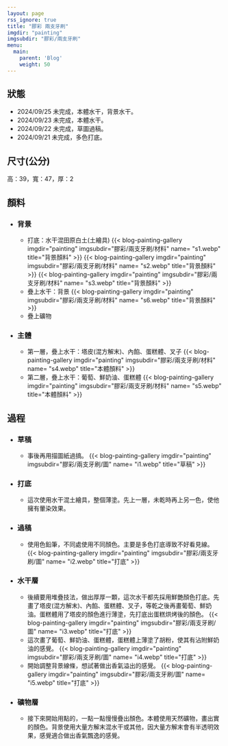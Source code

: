 ```yaml
---
layout: page
rss_ignore: true
title: "膠彩 兩支牙刷"
imgdir: "painting"
imgsubdir: "膠彩/兩支牙刷"
menu:
  main:
    parent: 'Blog'
    weight: 50
---
```

## **狀態** ##
* 2024/09/25 未完成，本體水干，背景水干。
* 2024/09/23 未完成，本體水干。
* 2024/09/22 未完成，草圖過稿。
* 2024/09/21 未完成，多色打底。

## **尺寸(公分)** ##
高：39，寬：47，厚：2

## **顏料** ##

* ### 背景 ###
  * 打底：水干混田原白土(土繪具)
    {{< blog-painting-gallery imgdir="painting" imgsubdir="膠彩/兩支牙刷/材料" name= "s1.webp" title="背景顏料" >}}
    {{< blog-painting-gallery imgdir="painting" imgsubdir="膠彩/兩支牙刷/材料" name= "s2.webp" title="背景顏料" >}}
    {{< blog-painting-gallery imgdir="painting" imgsubdir="膠彩/兩支牙刷/材料" name= "s3.webp" title="背景顏料" >}}
  * 疊上水干：背景
    {{< blog-painting-gallery imgdir="painting" imgsubdir="膠彩/兩支牙刷/材料" name= "s6.webp" title="背景顏料" >}}
  * 疊上礦物

* ### 主體 ###
  * 第一層，疊上水干：塔皮(混方解末)、內餡、蛋糕體、叉子
    {{< blog-painting-gallery imgdir="painting" imgsubdir="膠彩/兩支牙刷/材料" name= "s4.webp" title="本體顏料" >}}
  * 第二層，疊上水干：葡萄、鮮奶油、蛋糕體
    {{< blog-painting-gallery imgdir="painting" imgsubdir="膠彩/兩支牙刷/材料" name= "s5.webp" title="本體顏料" >}}


## **過程** ##

* ### 草稿 ###
  * 事後再用描圖紙過搞。
    {{< blog-painting-gallery imgdir="painting" imgsubdir="膠彩/兩支牙刷/圖" name= "i1.webp" title="草稿" >}}

* ### 打底 ###
  * 這次使用水干混土繪具，整個薄塗。先上一層，未乾時再上另一色，使他擁有暈染效果。

* ### 過稿 ###
  * 使用色鉛筆，不同處使用不同顏色。主要是多色打底導致不好看見線。
    {{< blog-painting-gallery imgdir="painting" imgsubdir="膠彩/兩支牙刷/圖" name= "i2.webp" title="打底" >}}

* ### 水干層 ###
  * 後續要用堆疊技法，做出厚厚一顆，這次水干都先採用鮮艷顏色打底。先畫了塔皮(混方解末)、內餡、蛋糕體、叉子，等乾之後再畫葡萄、鮮奶油。蛋糕體用了塔皮的顏色進行薄塗，先打底出蛋糕烘烤後的顏色。
    {{< blog-painting-gallery imgdir="painting" imgsubdir="膠彩/兩支牙刷/圖" name= "i3.webp" title="打底" >}}
  * 這次畫了葡萄、鮮奶油、蛋糕體，蛋糕體上薄塗了胡粉，使其有沾附鮮奶油的感覺。
    {{< blog-painting-gallery imgdir="painting" imgsubdir="膠彩/兩支牙刷/圖" name= "i4.webp" title="打底" >}}
  * 開始調整背景線條，想試著做出香氣溢出的感覺。
    {{< blog-painting-gallery imgdir="painting" imgsubdir="膠彩/兩支牙刷/圖" name= "i5.webp" title="打底" >}}

* ### 礦物層 ###
  * 接下來開始用點的，一點一點慢慢疊出顏色。本體使用天然礦物，畫出實的顏色。背景使用大量方解末混水干或其他，因大量方解末會有半透明效果，感覺適合做出香氣飄逸的感覺。
